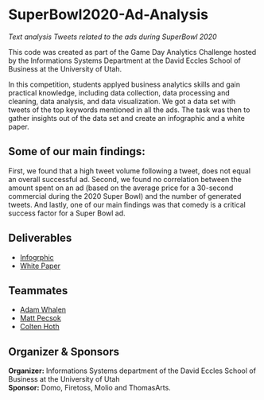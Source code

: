 # SuperBowl2020-Ad-Analysis
*Text analysis Tweets related to the ads during SuperBowl 2020*

This code was created as part of the Game Day Analytics Challenge hosted by the Informations Systems Department at the David Eccles School of Business at the University of Utah.

In this competition, students applyed business analytics skills and gain practical knowledge, including data collection, data processing and cleaning, data analysis, and data visualization. We got a data set with tweets of the top keywords mentioned in all the ads. The task was then to gather insights out of the data set and create an infographic and a white paper.


## Some of our main findings:
First, we found that a high tweet volume following a tweet, does not equal an overall successful ad. Second, we found no correlation between the amount spent on an ad (based on the average price for a 30-second commercial during the 2020 Super Bowl) and the number of generated tweets. And lastly, one of our main findings was that comedy is a critical success factor for a Super Bowl ad.


## Deliverables
* [Infogrphic](https://www.jonasvitt.com/blog/superbowl2020-infographic/)
* [White Paper](https://www.jonasvitt.com/blog/superbowl2020-analysis/)


## Teammates
* [Adam Whalen](https://www.linkedin.com/in/adam-whalen-591352107/)
* [Matt Pecsok](https://www.linkedin.com/in/matthew-pecsok-69759767/)
* [Colten Hoth](https://www.linkedin.com/in/colten-hoth-4b305830/)


## Organizer & Sponsors
**Organizer:** Informations Systems department of the David Eccles School of Business at the University of Utah\
**Sponsor:** Domo, Firetoss, Molio and ThomasArts.
